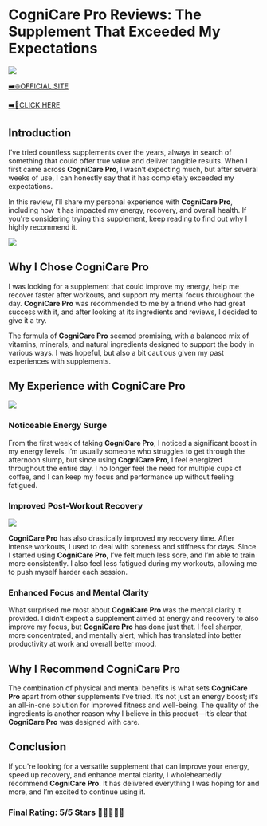 # **CogniCare Pro Reviews**: The Supplement That Exceeded My Expectations

[![](https://static.vecteezy.com/system/resources/thumbnails/019/896/014/small/buy-now-gradient-button-with-cart-symbol-buy-now-illustration-png.png)](https://edetoop.top/lander/sugarpreland-1/cognicare.html) 

[➡️🌐OFFICIAL SITE](https://edetoop.top/lander/sugarpreland-1/cognicare.html) 

[➡️🔗CLICK HERE](https://edetoop.top/lander/sugarpreland-1/cognicare.html) 


## Introduction

I’ve tried countless supplements over the years, always in search of something that could offer true value and deliver tangible results. When I first came across **CogniCare Pro**, I wasn’t expecting much, but after several weeks of use, I can honestly say that it has completely exceeded my expectations.

In this review, I’ll share my personal experience with **CogniCare Pro**, including how it has impacted my energy, recovery, and overall health. If you're considering trying this supplement, keep reading to find out why I highly recommend it.

[![](https://wallpapers.com/images/hd/red-order-now-button-udg4jcj4arvn8b0n-2.png)](https://edetoop.top/lander/sugarpreland-1/cognicare.html)  

## Why I Chose **CogniCare Pro**

I was looking for a supplement that could improve my energy, help me recover faster after workouts, and support my mental focus throughout the day. **CogniCare Pro** was recommended to me by a friend who had great success with it, and after looking at its ingredients and reviews, I decided to give it a try.

The formula of **CogniCare Pro** seemed promising, with a balanced mix of vitamins, minerals, and natural ingredients designed to support the body in various ways. I was hopeful, but also a bit cautious given my past experiences with supplements.

## My Experience with **CogniCare Pro**

[![](https://static.vecteezy.com/system/resources/thumbnails/019/896/014/small/buy-now-gradient-button-with-cart-symbol-buy-now-illustration-png.png)](https://edetoop.top/lander/sugarpreland-1/cognicare.html)

### Noticeable Energy Surge

From the first week of taking **CogniCare Pro**, I noticed a significant boost in my energy levels. I’m usually someone who struggles to get through the afternoon slump, but since using **CogniCare Pro**, I feel energized throughout the entire day. I no longer feel the need for multiple cups of coffee, and I can keep my focus and performance up without feeling fatigued.

### Improved Post-Workout Recovery

[![](https://wallpapers.com/images/hd/red-order-now-button-udg4jcj4arvn8b0n-2.png)](https://edetoop.top/lander/sugarpreland-1/cognicare.html)  

**CogniCare Pro** has also drastically improved my recovery time. After intense workouts, I used to deal with soreness and stiffness for days. Since I started using **CogniCare Pro**, I’ve felt much less sore, and I’m able to train more consistently. I also feel less fatigued during my workouts, allowing me to push myself harder each session.

### Enhanced Focus and Mental Clarity

What surprised me most about **CogniCare Pro** was the mental clarity it provided. I didn’t expect a supplement aimed at energy and recovery to also improve my focus, but **CogniCare Pro** has done just that. I feel sharper, more concentrated, and mentally alert, which has translated into better productivity at work and overall better mood.

## Why I Recommend **CogniCare Pro**

The combination of physical and mental benefits is what sets **CogniCare Pro** apart from other supplements I’ve tried. It’s not just an energy boost; it’s an all-in-one solution for improved fitness and well-being. The quality of the ingredients is another reason why I believe in this product—it’s clear that **CogniCare Pro** was designed with care.

## Conclusion

If you're looking for a versatile supplement that can improve your energy, speed up recovery, and enhance mental clarity, I wholeheartedly recommend **CogniCare Pro**. It has delivered everything I was hoping for and more, and I’m excited to continue using it.

### Final Rating: 5/5 Stars 🌟🌟🌟🌟🌟
